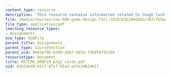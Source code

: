 ```yaml
---
content_type: resource
description: 'This resource contains information related to tough luck, dodo: cards.'
file: /media/courses/cms-608-game-design-fall-2010/63b19ed981c787cfb5ada1fe1962961f_MITCMS_608F10_p2g2_cards.pdf
file_type: application/pdf
learning_resource_types:
- Assignments
ocw_type: OCWFile
parent_title: Assignments
parent_type: CourseSection
parent_uid: 04e3e79b-63d9-a5b7-8d34-739dfbf35194
resourcetype: Document
title: MITCMS_608F10_p2g2_cards.pdf
uid: 63b19ed9-81c7-87cf-b5ad-a1fe1962961f
---
```

